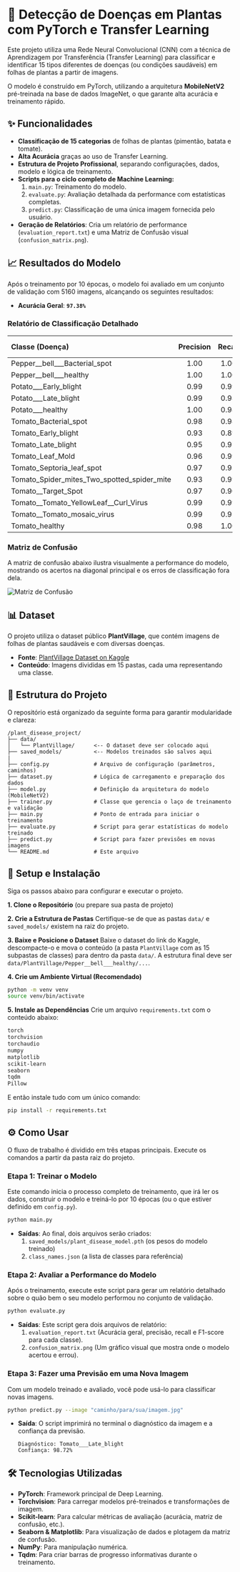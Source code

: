 
# 🌿 Detecção de Doenças em Plantas com PyTorch e Transfer Learning

Este projeto utiliza uma Rede Neural Convolucional (CNN) com a técnica de Aprendizagem por Transferência (Transfer Learning) para classificar e identificar 15 tipos diferentes de doenças (ou condições saudáveis) em folhas de plantas a partir de imagens.

O modelo é construído em PyTorch, utilizando a arquitetura **MobileNetV2** pré-treinada na base de dados ImageNet, o que garante alta acurácia e treinamento rápido.

## ✨ Funcionalidades

- **Classificação de 15 categorias** de folhas de plantas (pimentão, batata e tomate).
- **Alta Acurácia** graças ao uso de Transfer Learning.
- **Estrutura de Projeto Profissional**, separando configurações, dados, modelo e lógica de treinamento.
- **Scripts para o ciclo completo de Machine Learning:**
    1.  `main.py`: Treinamento do modelo.
    2.  `evaluate.py`: Avaliação detalhada da performance com estatísticas completas.
    3.  `predict.py`: Classificação de uma única imagem fornecida pelo usuário.
- **Geração de Relatórios**: Cria um relatório de performance (`evaluation_report.txt`) e uma Matriz de Confusão visual (`confusion_matrix.png`).

## 📈 Resultados do Modelo

Após o treinamento por 10 épocas, o modelo foi avaliado em um conjunto de validação com 5160 imagens, alcançando os seguintes resultados:

- **Acurácia Geral**: **`97.38%`**

### Relatório de Classificação Detalhado

| Classe (Doença) | Precision | Recall | F1-Score |
| :--- | :---: | :---: | :---: |
| Pepper__bell___Bacterial_spot | 1.00 | 1.00 | 1.00 |
| Pepper__bell___healthy | 1.00 | 1.00 | 1.00 |
| Potato___Early_blight | 0.99 | 0.99 | 0.99 |
| Potato___Late_blight | 0.99 | 0.98 | 0.99 |
| Potato___healthy | 1.00 | 0.98 | 0.99 |
| Tomato_Bacterial_spot | 0.98 | 0.98 | 0.98 |
| Tomato_Early_blight | 0.93 | 0.89 | 0.91 |
| Tomato_Late_blight | 0.95 | 0.97 | 0.96 |
| Tomato_Leaf_Mold | 0.96 | 0.99 | 0.98 |
| Tomato_Septoria_leaf_spot | 0.97 | 0.93 | 0.95 |
| Tomato_Spider_mites_Two_spotted_spider_mite | 0.93 | 0.99 | 0.96 |
| Tomato__Target_Spot | 0.97 | 0.90 | 0.93 |
| Tomato__Tomato_YellowLeaf__Curl_Virus | 0.99 | 0.99 | 0.99 |
| Tomato__Tomato_mosaic_virus | 0.99 | 0.97 | 0.98 |
| Tomato_healthy | 0.98 | 1.00 | 0.99 |

### Matriz de Confusão

A matriz de confusão abaixo ilustra visualmente a performance do modelo, mostrando os acertos na diagonal principal e os erros de classificação fora dela.

![Matriz de Confusão](confusion_matrix.png)


## 📊 Dataset

O projeto utiliza o dataset público **PlantVillage**, que contém imagens de folhas de plantas saudáveis e com diversas doenças.

- **Fonte**: [PlantVillage Dataset on Kaggle](https://www.kaggle.com/datasets/emmarex/plantdisease/)
- **Conteúdo**: Imagens divididas em 15 pastas, cada uma representando uma classe.

## 📂 Estrutura do Projeto

O repositório está organizado da seguinte forma para garantir modularidade e clareza:

```
/plant_disease_project/
├── data/
│   └── PlantVillage/      <-- O dataset deve ser colocado aqui
├── saved_models/          <-- Modelos treinados são salvos aqui
|
├── config.py              # Arquivo de configuração (parâmetros, caminhos)
├── dataset.py             # Lógica de carregamento e preparação dos dados
├── model.py               # Definição da arquitetura do modelo (MobileNetV2)
├── trainer.py             # Classe que gerencia o laço de treinamento e validação
├── main.py                # Ponto de entrada para iniciar o treinamento
├── evaluate.py            # Script para gerar estatísticas do modelo treinado
├── predict.py             # Script para fazer previsões em novas imagens
└── README.md              # Este arquivo
```

## 🚀 Setup e Instalação

Siga os passos abaixo para configurar e executar o projeto.

**1. Clone o Repositório** (ou prepare sua pasta de projeto)

**2. Crie a Estrutura de Pastas**
Certifique-se de que as pastas `data/` e `saved_models/` existem na raiz do projeto.

**3. Baixe e Posicione o Dataset**
Baixe o dataset do link do Kaggle, descompacte-o e mova o conteúdo (a pasta `PlantVillage` com as 15 subpastas de classes) para dentro da pasta `data/`. A estrutura final deve ser `data/PlantVillage/Pepper__bell___healthy/...`.

**4. Crie um Ambiente Virtual (Recomendado)**
```bash
python -m venv venv
source venv/bin/activate
```

**5. Instale as Dependências**
Crie um arquivo `requirements.txt` com o conteúdo abaixo:
```txt
torch
torchvision
torchaudio
numpy
matplotlib
scikit-learn
seaborn
tqdm
Pillow
```
E então instale tudo com um único comando:
```bash
pip install -r requirements.txt
```

## ⚙️ Como Usar

O fluxo de trabalho é dividido em três etapas principais. Execute os comandos a partir da pasta raiz do projeto.

### **Etapa 1: Treinar o Modelo**

Este comando inicia o processo completo de treinamento, que irá ler os dados, construir o modelo e treiná-lo por 10 épocas (ou o que estiver definido em `config.py`).

```bash
python main.py
```
- **Saídas**: Ao final, dois arquivos serão criados:
    1.  `saved_models/plant_disease_model.pth` (os pesos do modelo treinado)
    2.  `class_names.json` (a lista de classes para referência)

### **Etapa 2: Avaliar a Performance do Modelo**

Após o treinamento, execute este script para gerar um relatório detalhado sobre o quão bem o seu modelo performou no conjunto de validação.

```bash
python evaluate.py
```
- **Saídas**: Este script gera dois arquivos de relatório:
    1.  `evaluation_report.txt` (Acurácia geral, precisão, recall e F1-score para cada classe).
    2.  `confusion_matrix.png` (Um gráfico visual que mostra onde o modelo acertou e errou).

### **Etapa 3: Fazer uma Previsão em uma Nova Imagem**

Com um modelo treinado e avaliado, você pode usá-lo para classificar novas imagens.

```bash
python predict.py --image "caminho/para/sua/imagem.jpg"
```
- **Saída**: O script imprimirá no terminal o diagnóstico da imagem e a confiança da previsão.
  ```
  Diagnóstico: Tomato___Late_blight
  Confiança: 98.72%
  ```

## 🛠️ Tecnologias Utilizadas

- **PyTorch**: Framework principal de Deep Learning.
- **Torchvision**: Para carregar modelos pré-treinados e transformações de imagem.
- **Scikit-learn**: Para calcular métricas de avaliação (acurácia, matriz de confusão, etc.).
- **Seaborn & Matplotlib**: Para visualização de dados e plotagem da matriz de confusão.
- **NumPy**: Para manipulação numérica.
- **Tqdm**: Para criar barras de progresso informativas durante o treinamento.